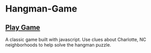 # Hangman-Game

## [Play Game](https://jbcurrie.github.io/Hangman-Game/index3.html)

A classic game built with javascript. Use clues about Charlotte, NC neighborhoods to help solve the hangman puzzle.
